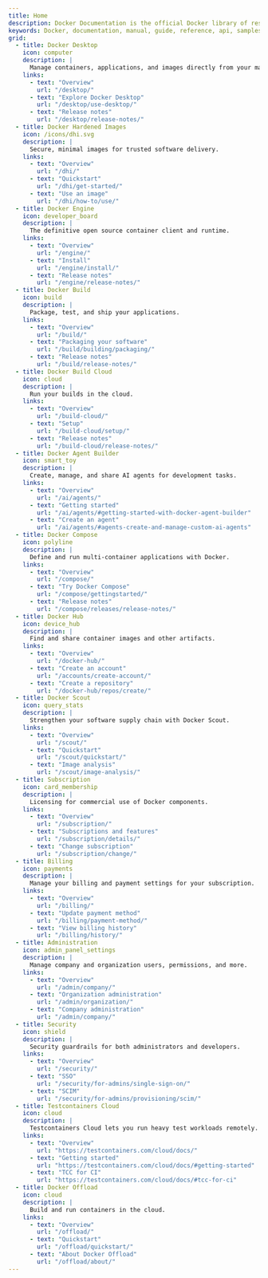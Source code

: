```yaml
---
title: Home
description: Docker Documentation is the official Docker library of resources, manuals, and guides to help you containerize applications.
keywords: Docker, documentation, manual, guide, reference, api, samples
grid:
  - title: Docker Desktop
    icon: computer
    description: |
      Manage containers, applications, and images directly from your machine.
    links:
      - text: "Overview"
        url: "/desktop/"
      - text: "Explore Docker Desktop"
        url: "/desktop/use-desktop/"
      - text: "Release notes"
        url: "/desktop/release-notes/"
  - title: Docker Hardened Images
    icon: /icons/dhi.svg
    description: |
      Secure, minimal images for trusted software delivery.
    links:
      - text: "Overview"
        url: "/dhi/"
      - text: "Quickstart"
        url: "/dhi/get-started/"
      - text: "Use an image"
        url: "/dhi/how-to/use/"
  - title: Docker Engine
    icon: developer_board
    description: |
      The definitive open source container client and runtime.
    links:
      - text: "Overview"
        url: "/engine/"
      - text: "Install"
        url: "/engine/install/"
      - text: "Release notes"
        url: "/engine/release-notes/"
  - title: Docker Build
    icon: build
    description: |
      Package, test, and ship your applications.
    links:
      - text: "Overview"
        url: "/build/"
      - text: "Packaging your software"
        url: "/build/building/packaging/"
      - text: "Release notes"
        url: "/build/release-notes/"
  - title: Docker Build Cloud
    icon: cloud
    description: |
      Run your builds in the cloud.
    links:
      - text: "Overview"
        url: "/build-cloud/"
      - text: "Setup"
        url: "/build-cloud/setup/"
      - text: "Release notes"
        url: "/build-cloud/release-notes/"
  - title: Docker Agent Builder
    icon: smart_toy
    description: |
      Create, manage, and share AI agents for development tasks.
    links:
      - text: "Overview"
        url: "/ai/agents/"
      - text: "Getting started"
        url: "/ai/agents/#getting-started-with-docker-agent-builder"
      - text: "Create an agent"
        url: "/ai/agents/#agents-create-and-manage-custom-ai-agents"
  - title: Docker Compose
    icon: polyline
    description: |
      Define and run multi-container applications with Docker.
    links:
      - text: "Overview"
        url: "/compose/"
      - text: "Try Docker Compose"
        url: "/compose/gettingstarted/"
      - text: "Release notes"
        url: "/compose/releases/release-notes/"
  - title: Docker Hub
    icon: device_hub
    description: |
      Find and share container images and other artifacts.
    links:
      - text: "Overview"
        url: "/docker-hub/"
      - text: "Create an account"
        url: "/accounts/create-account/"
      - text: "Create a repository"
        url: "/docker-hub/repos/create/"
  - title: Docker Scout
    icon: query_stats
    description: |
      Strengthen your software supply chain with Docker Scout.
    links:
      - text: "Overview"
        url: "/scout/"
      - text: "Quickstart"
        url: "/scout/quickstart/"
      - text: "Image analysis"
        url: "/scout/image-analysis/"
  - title: Subscription
    icon: card_membership
    description: |
      Licensing for commercial use of Docker components.
    links:
      - text: "Overview"
        url: "/subscription/"
      - text: "Subscriptions and features"
        url: "/subscription/details/"
      - text: "Change subscription"
        url: "/subscription/change/"
  - title: Billing
    icon: payments
    description: |
      Manage your billing and payment settings for your subscription.
    links:
      - text: "Overview"
        url: "/billing/"
      - text: "Update payment method"
        url: "/billing/payment-method/"
      - text: "View billing history"
        url: "/billing/history/"
  - title: Administration
    icon: admin_panel_settings
    description: |
      Manage company and organization users, permissions, and more.
    links:
      - text: "Overview"
        url: "/admin/company/"
      - text: "Organization administration"
        url: "/admin/organization/"
      - text: "Company administration"
        url: "/admin/company/"
  - title: Security
    icon: shield
    description: |
      Security guardrails for both administrators and developers.
    links:
      - text: "Overview"
        url: "/security/"
      - text: "SSO"
        url: "/security/for-admins/single-sign-on/"
      - text: "SCIM"
        url: "/security/for-admins/provisioning/scim/"
  - title: Testcontainers Cloud
    icon: cloud
    description: |
      Testcontainers Cloud lets you run heavy test workloads remotely.
    links:
      - text: "Overview"
        url: "https://testcontainers.com/cloud/docs/"
      - text: "Getting started"
        url: "https://testcontainers.com/cloud/docs/#getting-started"
      - text: "TCC for CI"
        url: "https://testcontainers.com/cloud/docs/#tcc-for-ci"
  - title: Docker Offload
    icon: cloud
    description: |
      Build and run containers in the cloud.
    links:
      - text: "Overview"
        url: "/offload/"
      - text: "Quickstart"
        url: "/offload/quickstart/"
      - text: "About Docker Offload"
        url: "/offload/about/"
---
```


